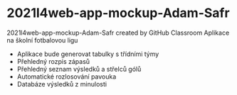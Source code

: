 # 2021l4web-app-mockup-Adam-Safr
2021l4web-app-mockup-Adam-Safr created by GitHub Classroom
Aplikace na školní fotbalovou ligu
* Aplikace bude generovat tabulky s třídními týmy
* Přehledný rozpis zápasů
* Přehledný seznam výsledků a střelců gólů
* Automatické rozlosování pavouka
* Databáze výsledků z minulosti
